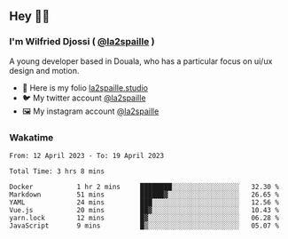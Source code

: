 ## Hey 👋🏾
### I'm Wilfried Djossi ( <a href="https://twitter.com/la2spaille/" target="_blank">@la2spaille</a> )
A young developer based in Douala, who has a particular focus on ui/ux design and motion.

- 🎨 Here is my folio [la2spaille.studio](https://la2spaille.studio/)
- 🐦 My twitter account [@la2spaille](https://twitter.com/la2spaille/)
- 🖼 My instagram account [@la2spaille](https://www.instagram.com/la2spaille/)

### Wakatime
<!--START_SECTION:waka-->

```text
From: 12 April 2023 - To: 19 April 2023

Total Time: 3 hrs 8 mins

Docker           1 hr 2 mins     ████████░░░░░░░░░░░░░░░░░   32.30 %
Markdown         51 mins         ██████▓░░░░░░░░░░░░░░░░░░   26.65 %
YAML             24 mins         ███░░░░░░░░░░░░░░░░░░░░░░   12.56 %
Vue.js           20 mins         ██▓░░░░░░░░░░░░░░░░░░░░░░   10.43 %
yarn.lock        12 mins         █▓░░░░░░░░░░░░░░░░░░░░░░░   06.28 %
JavaScript       9 mins          █▒░░░░░░░░░░░░░░░░░░░░░░░   05.07 %
```

<!--END_SECTION:waka-->
<!--
**la2spaille/la2spaille** is a ✨ _special_ ✨ repository because its `README.md` (this file) appears on your GitHub profile.

Here are some ideas to get you started:

- 🔭 I’m currently working on ...
- 🌱 I’m currently learning ...
- 👯 I’m looking to collaborate on ...
- 🤔 I’m looking for help with ...
- 💬 Ask me about ...
- 📫 How to reach me: ...
- 😄 Pronouns: ...
- ⚡ Fun fact: ...
-->
